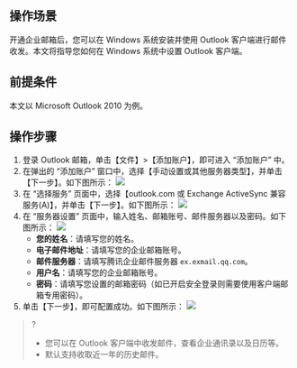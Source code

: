 ## 操作场景
开通企业邮箱后，您可以在 Windows 系统安装并使用 Outlook 客户端进行邮件收发。本文将指导您如何在 Windows 系统中设置 Outlook 客户端。

## 前提条件
本文以 Microsoft Outlook 2010 为例。

## 操作步骤
1. 登录 Outlook 邮箱，单击【文件】>【添加账户】，即可进入 “添加账户” 中。
2. 在弹出的 “添加账户” 窗口中，选择【手动设置或其他服务器类型】，并单击【下一步】。如下图所示：
![](https://main.qcloudimg.com/raw/182f3e81cf158a97023099bbe485ef1b.png)
3. 在 “选择服务” 页面中，选择【outlook.com 或 Exchange ActiveSync 兼容服务(A)】，并单击【下一步】。如下图所示：
![](https://main.qcloudimg.com/raw/3e979ca1055f13dfdc9b2dc074a2b394.png)
4. 在 “服务器设置” 页面中，输入姓名、邮箱账号、邮件服务器以及密码。如下图所示：
![](https://main.qcloudimg.com/raw/15731e97c1acc46d33ea7b42c033a3c2.png)
    - **您的姓名**：请填写您的姓名。
    - **电子邮件地址**：请填写您的企业邮箱账号。
    - **邮件服务器**：请填写腾讯企业邮件服务器 `ex.exmail.qq.com`。
    - **用户名**：请填写您的企业邮箱账号。
    - **密码**：请填写您设置的邮箱密码（如已开启安全登录则需要使用客户端邮箱专用密码）。
5. 单击【下一步】，即可配置成功。如下图所示：
![](https://main.qcloudimg.com/raw/f7adab694cedf920334e929e4c3a1eb7.png)
>?
>- 您可以在 Outlook 客户端中收发邮件，查看企业通讯录以及日历等。
>- 默认支持收取近一年的历史邮件。



